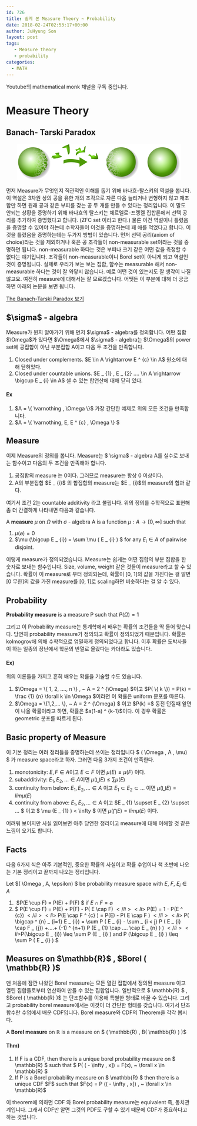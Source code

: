 ```yaml
---
id: 726
title: 쉽게 본 Measure Theory ~ Probability
date: 2018-02-24T02:53:17+00:00
author: JuHyung Son
layout: post
tags:
   - Measure theory
   - probability
categories:
  - MATH
---
```


Youtube의 mathematical monk 채널을 구독 중입니다.
<h1>Measure Theory</h1>
<h2>Banach- Tarski Paradox</h2>
<div align="center">
<img class="aligncenter size-full wp-image-730" src="/wp-content/uploads/2018/02/445px-Banach-Tarski_Paradox.png" alt="" width="445" height="100" /> </div>

먼저 Measure가 무엇인지 직관적인 이해를 돕기 위해 바나흐-탈스키의 역설을 봅니다. 이 역설은 3차원 상의 공을 유한 개의 조각으로 자른 다음 늘리거나 변형하지 않고 재조합만 하면 원래 공과 같은 부피를 갖는 공 두 개를 만들 수 있다는 정리입니다. 이 말도 안되는 상황을 증명하기 위해 바나흐의 탈스키는 체르멜로-프렝켈 집합론에서 선택 공리를 추가하여 증명했다고 합니다. (ZFC set 이라고 한다.) 물론 이건 역설이니 틀렸음을 증명할 수 있어야 하는데 수학자들이 이것을 증명하는데 꽤 애를 먹었다고 합니다. 이것을 틀렸음을 증명하는데는 두가지 방법이 있습니다. 먼저 선택 공리(axiom of choice)라는 것을 제외하거나 혹은 공 조각들이 non-measurable set이라는 것을 증명하면 됩니다. non-measurable 하다는 것은 부피나 크기 같은 어떤 값을 측정할 수 없다는 얘기입니다. 조각들이 non-measurable이니 Borel set이 아니게 되고 역설인 것이 증명됩니다. 실제로 우리가 보는 보는 집합, 함수는 measurable 해서 non-measurable 하다는 것이 잘 와닿지 않습니다. 예로 어떤 것이 있는지도 잘 생각이 나질 않고요. 여전히 measure에 대해서는 잘 모르겠습니다. 어쨋든 이 부분에 대해 더 궁금하면 아래의 논문을 보면 됩니다.

<a href="https://www.math.hmc.edu/~su/papers.dir/banachtarski.pdf">The Banach-Tarski Paradox 보기</a>
<h2>$\sigma$ - algebra</h2>
Measure가 뭔지 알아가기 위해 먼저 $\sigma$ - algebra를 정의합니다.
어떤 집합 $\Omega$가 있다면 $\Omega$에서 $\sigma$ - algebra는 $\Omega$의 power set에 공집합이 아닌 부분집합 A이고 다음 두 조건을 만족합니다.
<ol>
 	<li>Closed under complements. $E \in A \rightarrow E ^ {c} \in A$ 원소에 대해 닫혀있다.</li>
 	<li>Closed under countable unions. $E _ {1} , E _ {2} …. \in A \rightarrow \bigcup E _ {i} \in A$ 셀 수 있는 합연산에 대해 닫혀 있다. </li>
</ol>
<h4>Ex</h4>
<ol>
 	<li>$A = \{ \varnothing , \Omega \}$ 가장 간단한 예제로 위의 모든 조건을 만족합니다.</li>
 	<li>$A = \{ \varnothing, E, E ^ {c} , \Omega \} $</li>
</ol>
<h2>Measure</h2>
이제 Measure의 정의를 봅니다. Measure는 $ \sigma$ - algebra A를 실수로 보내는 함수이고 다음의 두 조건을 만족해야 합니다.
<ol>
 	<li>공집합의 measure 는 0이다. 그러므로 measure는 항상 0 이상이다.</li>
 	<li>A의 부분집합 $E _ {i}$ 의 합집합의 measure는 $E _ {i}$의 measure의 합과 같다.</li>
</ol>
여기서 조건 2는 countable additivity 라고 불립니다. 위의 정의를 수학적으로 표현해 좀 더 간결하게 나타내면 다음과 같습니다.

A **measure** $\mu$ on $\Omega$ with $\sigma$ - algebra A is a function $\mu : A \rightarrow [0, \infty ]$ such that <ol>
 	<li>$\mu ( \varnothing) = 0$</li>
 	<li>$\mu (\bigcup E _ {i}) = \sum \mu ( E _ {i} ) $ for any $E _ {i} \in A$ of pairwise disjoint.</li>
</ol>

이렇게 measure가 정의되었습니다. Measure는 쉽게는 어떤 집합의 부분 집합을 한 숫자로 보내는 함수입니다. Size, volume, weight 같은 것들이 measure라고 할 수 있습니다. 확률이 이 measure로 부터 정의되는데, 확률이 [0, 1]의 값을 가진다는 걸 알면 [0 무한]의 값을 가진 measure를 [0, 1]로 scaling하면 비슷하다는 걸 알 수 있다.
<h2>Probability</h2>

**Probability measure** is a measure P such that $P ( \Omega) = 1$

그리고 이 Probability measure는 통계학에서 배우는 확률의 조건들을 딱 들어 맞습니다. 당연히 probability measure가 정의되고 확률이 정의되었기 때문입니다. 확률은 kolmogrov에 의해 수학적으로 엄밀하게 정의되었다고 합니다. 이후 확률은 도박사들이 하는 일종의 장난에서 학문의 반열로 올랐다는 카더라도 있습니다.
<h4>Ex)</h4>
위의 이론들을 가지고 흔히 배우는 확률을 기술할 수도 있습니다.
<ol>
 	<li>$\Omega = \{ 1, 2, …., n \} , ~ A = 2 ^ {\Omega} $이고 $P( \{ k \}) = P(k) = \frac {1} {n} \forall k \in \Omega $이라면 이 확률은 uniform 분포를 따른다.</li>
 	<li>$\Omega = \{1,2,… \}, ~ A = 2 ^ {\Omega} $ 이고 $P(k) =$ 동전 던질때 앞면이 나올 확률이라고 하면, 확률은 $a(1-a) ^ {k-1}$이다. 이 경우 확률은 geometric 분포를 따르게 된다.</li>
</ol>

<h2>Basic property of Measure</h2>

이 기본 정리는 여러 정리들을 증명하는데 쓰이는 정리입니다
$ ( \Omega , A , \mu) $ 가 measure space라고 하자. 그러면 다음 3가지 조건이 만족한다.<ol>
 	<li>monotonicity: $E,F \in A$이고 $E \subset F$ 이면 $\mu (E) \leq \mu (F)$ 이다.</li>
 	<li>subadditivity: $E _ {1}, E _ {2}, … \in A$이면 $\mu ( \bigcup E) \leq \sum \mu (E)$</li>
 	<li>continuity from below: $E _ {1}, E _ {2}, … \in A$ 이고 $E _ {1} \subset E _ {2} \subset …$ 이면 $\mu ( \bigcup E) = lim \mu (E)$</li>
 	<li>continuity from above: $E _ {1}, E _ {2}, … \in A$ 이고 $E _ {1} \supset E _ {2} \supset … $ 이고 $ \mu (E _ {1} ) < \infty $ 이면 $\mu ( \bigcap E) = lim \mu(E)$ 이다.</li>
</ol>

어려워 보이지만 사실 읽어보면 아주 당연한 정리이고 measure에 대해 이해할 것 같은 느낌이 오기도 합니다.
<h2>Facts</h2>
다음 6가지 식은 아주 기본적인, 중요한 확률의 사실이고 확률 수업이나 책 초반에 나오는 기본 정리이고 끝까지 나오는 정리입니다.

Let $( \Omega , A, \epsilon) $ be probability measure space with $E, ~ F, ~ E _ {i} \in A$ <ol>
 	<li> $P(E \cup F) = P(E) + P(F) $ if $E \cap F = \varnothing$</li>
 	<li>$ P(E \cup F) = P(E) + P(F) - P( E \cap F) $</li>
 	<li>$ P(E) = 1 - P(E ^ {c}) $</li>
 	<li>$ P(E \cap F ^ {c} ) = P(E) - P( E \cap F ) $</li>
 	<li>$ P( \bigcap ^ {n} _ {i=1} E _ {i}) = \sum P ( E _ {i} - \sum _ {i < j} P ( E _ {i} \cap F _ {j}) +....+ (-1) ^ {n+1} P (E _ {1} \cap .... \cap E _ {n} ) ) $</li>
 	<li>$P(\bigcup E _ {i}) \leq \sum P (E _ {i} ) and P (\bigcup E _ {i} ) \leq \sum P ( E _ {i} ) $</li>
</ol>

<h2>Measures on $\mathbb{R}$ , $Borel ( \mathbb{R} )$</h2>
맨 처음에 잠깐 나왔던 Borel measure는 모든 열린 집합에서 정의된 measure 이고 열린 집합들로부터 연산하여 만들 수 있는 집합입니다. 일반적으로 $ \mathbb{R} $ , $Borel ( \mathbb{R} )$ 는 단조함수를 이용해 특별한 형태로 바꿀 수 있습니다. 그리고 probability borel measure에서는 이것이 더 간단한 형태를 갖습니다. 여기서 단조함수란 수업에서 배운 CDF입니다. Borel measure와 CDF의 Theorem을 각각 봅시다.
<div></div>

A **Borel measure** on $\mathbb{R}$ is a measure on $ ( \mathbb{R} , B( \mathbb{R} ) )$

<h4>Thm)</h4>
<ol>
 	<li>If F is a CDF, then there is a unique borel probability measure on $ \mathbb{R} $ such that $ P( ( - \infty , x]) = F(x), ~ \forall x \in \mathbb{R} $</li>
 	<li>If P is a Borel probability measure on $ \mathbb{R} $ then there is a unique CDF $F$ such that $F(x) = P (( - \infty , x]) , ~ \forall x \in \mathbb{R}$</li>
</ol>
이 theorem에 의하면 CDF 와 Borel probability measure는 equivalent 즉, 동치관계입니다. 그래서 CDF만 알면 그것의 PDF도 구할 수 있기 때문에 CDF가 중요하다고 하는 것입니다.
